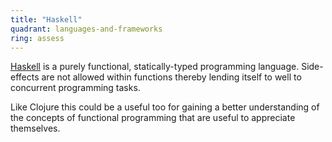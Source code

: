 ```yaml
---
title: "Haskell"
quadrant: languages-and-frameworks
ring: assess
---
```


[Haskell](https://www.haskell.org/) is a purely functional, statically-typed
programming language. Side-effects are not allowed within functions thereby
lending itself to well to concurrent programming tasks.

Like Clojure this could be a useful too for gaining a better understanding of
the concepts of functional programming that are useful to appreciate themselves.
